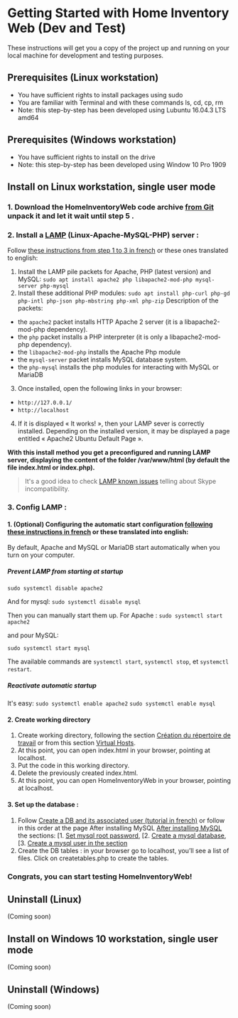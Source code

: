# Getting Started with Home Inventory Web (Dev and Test)
These instructions will get you a copy of the project up and running on your local machine for development and testing purposes.

## Prerequisites (Linux workstation)
- You have sufficient rights to install packages using sudo
- You are familiar with Terminal and with these commands ls, cd, cp, rm
- Note: this step-by-step has been developed using Lubuntu 16.04.3 LTS amd64

## Prerequisites (Windows workstation)
- You have sufficient rights to install on the drive
- Note: this step-by-step has been developed using Window 10 Pro 1909

## Install on Linux workstation, single user mode
### 1. Download the HomeInventoryWeb code archive [from Git](https://github.com/sroccoli1/homeinventoryweb) unpack it and let it wait until step 5 .
### 2. Install a [LAMP](https://en.wikipedia.org/wiki/LAMP_%28software_bundle%29) (Linux-Apache-MySQL-PHP) server : 
Follow [these instructions from step 1 to 3 in french](https://doc.ubuntu-fr.org/lamp#installation) or these ones translated to english:
1. Install the LAMP pile packets for Apache, PHP (latest version) and MySQL: `sudo apt install apache2 php libapache2-mod-php mysql-server php-mysql`
2. Install these additional PHP modules: `sudo apt install php-curl php-gd php-intl php-json php-mbstring php-xml php-zip`
Description of the packets:
- the `apache2` packet installs HTTP Apache 2 server (it is a libapache2-mod-php dependency).
- the `php` packet installs a PHP interpreter (it is only a libapache2-mod-php dependency).
- the `libapache2-mod-php` installs the Apache Php module
- the `mysql-server` packet installs MySQL database system.
- the `php-mysql` installs the php modules for interacting with MySQL or MariaDB
3. Once installed, open the following links in your browser:
- `http://127.0.0.1/`
- `http://localhost`
4. If it is displayed « It works! », then your LAMP sever is correctly installed. Depending on the installed version, it may be displayed a page entitled « Apache2 Ubuntu Default Page ».

**With this install method you get a preconfigured and running LAMP server, displaying the content of the folder /var/www/html (by default the file index.html or index.php).**

> It's a good idea to check [LAMP known issues](https://help.ubuntu.com/community/ApacheMySQLPHP#Known_problems) telling about Skype incompatibility. 

### 3. Config LAMP :
#### 1. (Optional) Configuring the automatic start configuration [following these instructions in french](https://doc.ubuntu-fr.org/lamp#configuration_du_demarrage_automatique_de_lamp) or these translated into english:
By default, Apache and MySQL or MariaDB start automatically when you turn on your computer.
##### Prevent LAMP from starting at startup

`sudo systemctl disable apache2`

  And for mysql:
`sudo systemctl disable mysql`

  Then you can manually start them up. 
  For Apache :
`sudo systemctl start apache2`

  and pour MySQL:

`sudo systemctl start mysql`

  The available commands are `systemctl start`, `systemctl stop`, et `systemctl restart`.

##### Reactivate automatic startup 

It's easy:
`sudo systemctl enable apache2`
`sudo systemctl enable mysql`

#### 2. Create working directory
  1. Create working directory, following the section [Création du répertoire de travail](https://doc.ubuntu-fr.org/tutoriel/lamp_repertoires_de_travail#mise_en_place_d_un_espace_public) or from this section [Virtual Hosts](https://help.ubuntu.com/community/ApacheMySQLPHP#Virtual_Hosts). 
  2. At this point, you can open index.html in your browser, pointing at localhost.
  3. Put the code in this working directory.
  4. Delete the previously created index.html.
  5. At this point, you can open HomeInventoryWeb in your browser, pointing at localhost.
#### 3. Set up the database :
  1. Follow [Create a DB and its associated user (tutorial in french)](https://doc.ubuntu-fr.org/mysql#creer_une_base_de_donnees_et_un_utilisateur_qui_lui_est_associe) or follow in this order at the page After installing MySQL [After installing MySQL](https://help.ubuntu.com/community/ApacheMySQLPHP#After_installing_MySQL) the sections:
[1. [Set mysql root password](https://help.ubuntu.com/community/ApacheMySQLPHP#Set_mysql_root_password),
[2. [Create a mysql database](https://help.ubuntu.com/community/ApacheMySQLPHP#Create_a_mysql_database),
[3. [Create a mysql user in the section](https://help.ubuntu.com/community/ApacheMySQLPHP#Create_a_mysql_user) 
  2. Create the DB tables : in your browser go to localhost, you’ll see a list of files. Click on createtables.php to create the tables.
### Congrats, you can start testing HomeInventoryWeb!

## Uninstall (Linux)
(Coming soon)

## Install on Windows 10 workstation, single user mode
(Coming soon)

## Uninstall (Windows)
(Coming soon)
